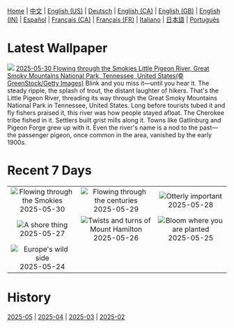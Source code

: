 [Home](../README.md) | [中文](zh-CN.md) | [English (US)](en-US.md) | [Deutsch](de-DE.md) | [English (CA)](en-CA.md) | [English (GB)](en-GB.md) | [English (IN)](en-IN.md) | [Español](es-ES.md) | [Français (CA)](fr-CA.md) | [Français (FR)](fr-FR.md) | [Italiano](it-IT.md) | [日本語](ja-JP.md) | [Português](pt-BR.md)

# Latest Wallpaper
![](https://www.bing.com/th?id=OHR.LittlePigeonRiver_EN-CA7466568191_UHD.jpg)
[2025-05-30 Flowing through the Smokies Little Pigeon River, Great Smoky Mountains National Park, Tennessee, United States(© GreenStock/Getty Images)](https://www.bing.com/th?id=OHR.LittlePigeonRiver_EN-CA7466568191_UHD.jpg)
Blink and you miss it—until you hear it. The steady ripple, the splash of trout, the distant laughter of hikers. That's the Little Pigeon River, threading its way through the Great Smoky Mountains National Park in Tennessee, United States. Long before tourists tubed it and fly fishers praised it, this river was how people stayed afloat. The Cherokee tribe fished in it. Settlers built grist mills along it. Towns like Gatlinburg and Pigeon Forge grew up with it. Even the river's name is a nod to the past—the passenger pigeon, once common in the area, vanished by the early 1900s.

# Recent 7 Days
|  |  |  |
|:---:|:---:|:---:|
| ![](https://www.bing.com/th?id=OHR.LittlePigeonRiver_EN-CA7466568191_400x240.jpg "Flowing through the Smokies") 2025-05-30 | ![](https://www.bing.com/th?id=OHR.MiravetSpain_EN-CA7106086168_400x240.jpg "Flowing through the centuries") 2025-05-29 | ![](https://www.bing.com/th?id=OHR.KelpOtter_EN-CA6928733968_400x240.jpg "Otterly important") 2025-05-28 |
| ![](https://www.bing.com/th?id=OHR.MonaValePool_EN-CA6791615646_400x240.jpg "A shore thing") 2025-05-27 | ![](https://www.bing.com/th?id=OHR.MountHamilton_EN-CA6570980527_400x240.jpg "Twists and turns of Mount Hamilton") 2025-05-26 | ![](https://www.bing.com/th?id=OHR.ButchartFlowers_EN-CA3906895004_400x240.jpg "Bloom where you are planted") 2025-05-25 |
| ![](https://www.bing.com/th?id=OHR.JotunheimenPark_EN-CA6567383314_400x240.jpg "Europe's wild side") 2025-05-24 |  |  |

# History
[2025-05](../archives/wallpaper/en-CA/w_2025_05.md) | [2025-04](../archives/wallpaper/en-CA/w_2025_04.md) | [2025-03](../archives/wallpaper/en-CA/w_2025_03.md) | [2025-02](../archives/wallpaper/en-CA/w_2025_02.md)
